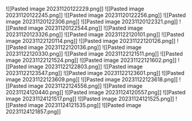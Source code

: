![[Pasted image 20231120122229.png]]
![[Pasted image 20231120122245.png]]
![[Pasted image 20231120122256.png]]
![[Pasted image 20231120122306.png]]
![[Pasted image 20231120122321.png]]
![[Pasted image 20231120122544.png]]
![[Pasted image 20231120123326.png]]
![[Pasted image 20231122120101.png]]
![[Pasted image 20231122120114.png]]
![[Pasted image 20231122120126.png]]
![[Pasted image 20231122120136.png]]
![[Pasted image 20231122120330.png]]
![[Pasted image 20231122121511.png]]
![[Pasted image 20231122121524.png]]
![[Pasted image 20231122121602.png]]
![[Pasted image 20231122122803.png]]
![[Pasted image 20231122123547.png]]
![[Pasted image 20231122123601.png]]
![[Pasted image 20231122123609.png]]
![[Pasted image 20231122123618.png]]
![[Pasted image 20231122124556.png]]
![[Pasted image 20231124120440.png]]
![[Pasted image 20231124120557.png]]
![[Pasted image 20231124121517.png]]
![[Pasted image 20231124121525.png]]
![[Pasted image 20231124121535.png]]
![[Pasted image 20231124121857.png]]
